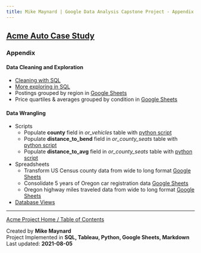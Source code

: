 ```yaml
---
title: Mike Maynard | Google Data Analysis Capstone Project - Appendix
---
```

## [Acme Auto Case Study](/capstone/)

### Appendix

#### Data Cleaning and Exploration

  * [Cleaning with SQL](clean/clean_vehicles_sql.html)
  * [More exploring in SQL](clean/explore.html)
  * Postings grouped by region in [Google Sheets](https://docs.google.com/spreadsheets/d/1LdlBaJk7wCdMmCah5XsSkEnTyDtc2ey_LguZ7qA5rvY/edit?usp=sharing)
  * Price quartiles & averages grouped by condition in [Google Sheets](https://docs.google.com/spreadsheets/d/1-iIShpd4WEcCGclM1-a4zczGqpQrGrHl2nYIzmkFQco/edit?usp=sharing)

#### Data Wrangling

  * Scripts
    * Populate **county** field in *or_vehicles* table with [python script](https://github.com/bibliodatos/bibliodatos.github.io/blob/main/capstone/python/clean_county.py)
    * Populate **distance_to_bend** field in *or_county_seats* table with [python script](https://github.com/bibliodatos/bibliodatos.github.io/blob/main/capstone/python/distance_to_bend.py)
    * Populate **distance_to_avg** field in *or_county_seats* table with [python script](https://github.com/bibliodatos/bibliodatos.github.io/blob/main/capstone/python/distance_to_avg.py)
  * Spreadsheets
    * Transform US Census county data from wide to long format [Google Sheets](https://docs.google.com/spreadsheets/d/1Lyp5Idy-g-xDi2-4vftaellIXRUWlzo_AgyPYbaLM7s/edit?usp=sharing)
    * Consolidate 5 years of Oregon car registration data [Google Sheets](https://docs.google.com/spreadsheets/d/1vvosiQDx0oBLaoxEYhDFrSDCbgjwpqUpzu3Y9fggNa0/edit?usp=sharing)
    * Oregon highway miles traveled data from wide to long format [Google Sheets](https://docs.google.com/spreadsheets/d/1pFLCwuB4Z9NW3xQgaUSOYZ0aU9WuPrMchXL30pibA9A/edit?usp=sharing)
  * [Database Views](clean/views.html)







---
[Acme Project Home / Table of Contents](./)

Created by **Mike Maynard**<BR>
Project Implemented in **SQL, Tableau, Python, Google Sheets, Markdown**<BR>
Last updated:  **2021-08-05**
